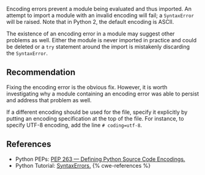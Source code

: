 Encoding errors prevent a module being evaluated and thus imported. An attempt to import a module with an invalid encoding will fail; a `SyntaxError` will be raised. Note that in Python 2, the default encoding is ASCII.

The existence of an encoding error in a module may suggest other problems as well. Either the module is never imported in practice and could be deleted or a `try` statement around the import is mistakenly discarding the `SyntaxError`.


## Recommendation
Fixing the encoding error is the obvious fix. However, it is worth investigating why a module containing an encoding error was able to persist and address that problem as well.

If a different encoding should be used for the file, specify it explicitly by putting an encoding specification at the top of the file. For instance, to specify UTF-8 encoding, add the line `# coding=utf-8`.


## References
* Python PEPs: [PEP 263 — Defining Python Source Code Encodings.](https://www.python.org/dev/peps/pep-0263/)
* Python Tutorial: [SyntaxErrors.](http://docs.python.org/tutorial/errors.html#syntax-errors)
{% cwe-references %}
